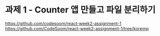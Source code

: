 # 과제 1 - Counter 앱 만들고 파일 분리하기

<https://github.com/codesoom/react-week2-assignment-1>
<https://github.com/CodeSoom/react-week2-assignment-1/tree/koremp>
